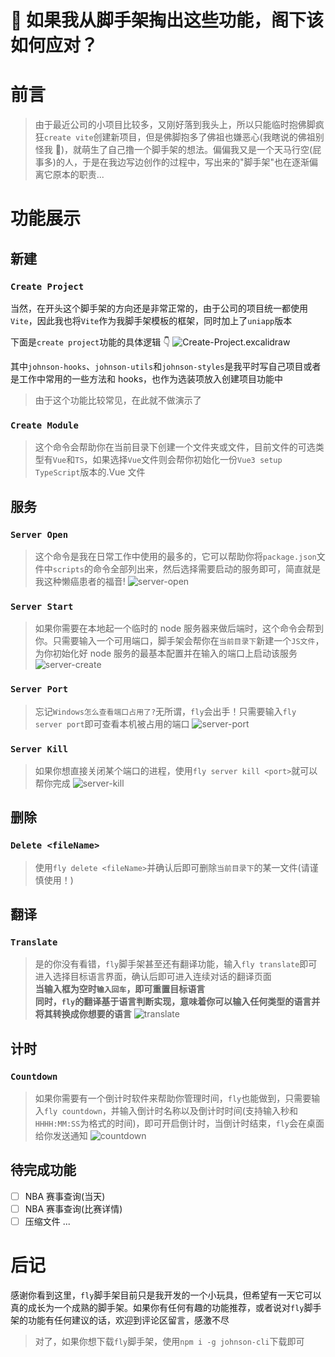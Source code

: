 # 🤺 如果我从脚手架掏出这些功能，阁下该如何应对？

# 前言

> 由于最近公司的小项目比较多，又刚好落到我头上，所以只能临时抱佛脚疯狂`create vite`创建新项目，但是佛脚抱多了佛祖也嫌恶心(我瞎说的佛祖别怪我 🐶)，就萌生了自己撸一个脚手架的想法。偏偏我又是一个天马行空(屁事多)的人，于是在我边写边创作的过程中，写出来的"脚手架"也在逐渐偏离它原本的职责...

# 功能展示

## 新建

### `Create Project`

当然，在开头这个脚手架的方向还是非常正常的，由于公司的项目统一都使用`Vite`，因此我也将`Vite`作为我脚手架模板的框架，同时加上了`uniapp`版本

下面是`create project`功能的具体逻辑 👇 ![Create-Project.excalidraw](https://johnson-huang-pic-1312790691.cos.ap-guangzhou.myqcloud.com/webp_images/Create-Project.excalidraw.webp)

其中`johnson-hooks`、`johnson-utils`和`johnson-styles`是我平时写自己项目或者是工作中常用的一些方法和 hooks，也作为选装项放入创建项目功能中

> 由于这个功能比较常见，在此就不做演示了

### `Create Module`

> 这个命令会帮助你在当前目录下创建一个文件夹或文件，目前文件的可选类型有`Vue`和`TS`，如果选择`Vue`文件则会帮你初始化一份`Vue3 setup TypeScript`版本的.Vue 文件

## 服务

### `Server Open`

> 这个命令是我在日常工作中使用的最多的，它可以帮助你将`package.json`文件中`scripts`的命令全部列出来，然后选择需要启动的服务即可，简直就是我这种懒癌患者的福音! ![server-open](https://johnson-huang-pic-1312790691.cos.ap-guangzhou.myqcloud.com/raw_images/server-open.gif)

### `Server Start`

> 如果你需要在本地起一个临时的 node 服务器来做后端时，这个命令会帮到你。只需要输入一个可用端口，脚手架会帮你在`当前目录下`新建一个`JS文件`，为你初始化好 node 服务的最基本配置并在输入的端口上启动该服务 ![server-create](https://johnson-huang-pic-1312790691.cos.ap-guangzhou.myqcloud.com/raw_images/server-create.gif)

### `Server Port`

> 忘记`Windows怎么查看端口占用了?`无所谓，`fly`会出手！只需要输入`fly server port`即可查看本机被占用的端口 ![server-port](https://johnson-huang-pic-1312790691.cos.ap-guangzhou.myqcloud.com/raw_images/server-port.gif)

### `Server Kill`

> 如果你想直接关闭某个端口的进程，使用`fly server kill <port>`就可以帮你完成 ![server-kill](https://johnson-huang-pic-1312790691.cos.ap-guangzhou.myqcloud.com/raw_images/server-kill.gif)

## 删除

### `Delete <fileName>`

> 使用`fly delete <fileName>`并确认后即可删除`当前目录下`的某一文件(请谨慎使用！)

## 翻译

### `Translate`

> 是的你没有看错，`fly`脚手架甚至还有翻译功能，输入`fly translate`即可进入选择目标语言界面，确认后即可进入连续对话的翻译页面  
>  **当输入框为空时`输入回车`，即可重置目标语言**  
>  **同时，`fly`的翻译基于语言判断实现，意味着你可以输入任何类型的语言并将其转换成你想要的语言** ![translate](https://johnson-huang-pic-1312790691.cos.ap-guangzhou.myqcloud.com/raw_images/translate.gif)

## 计时

### `Countdown`

> 如果你需要有一个倒计时软件来帮助你管理时间，`fly`也能做到，只需要输入`fly countdown`，并输入倒计时名称以及倒计时时间(支持输入秒和`HHHH:MM:SS`为格式的时间)，即可开启倒计时，当倒计时结束，`fly`会在桌面给你发送通知 ![countdown](https://johnson-huang-pic-1312790691.cos.ap-guangzhou.myqcloud.com/raw_images/countdown.gif)

## 待完成功能

- [ ] NBA 赛事查询(当天)
- [ ] NBA 赛事查询(比赛详情)
- [ ] 压缩文件 ...

# 后记

感谢你看到这里，`fly`脚手架目前只是我开发的一个小玩具，但希望有一天它可以真的成长为一个成熟的脚手架。如果你有任何有趣的功能推荐，或者说对`fly`脚手架的功能有任何建议的话，欢迎到评论区留言，感激不尽

> 对了，如果你想下载`fly`脚手架，使用`npm i -g johnson-cli`下载即可
